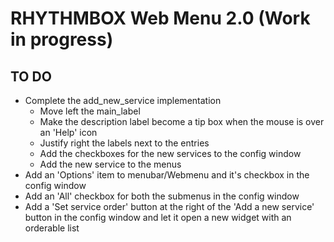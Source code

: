 RHYTHMBOX Web Menu 2.0 (Work in progress)
======================

TO DO
--------------------
- Complete the add_new_service implementation
  - Move left the main_label
  - Make the description label become a tip box when the mouse is over an 'Help' icon
  - Justify right the labels next to the entries
  - Add the checkboxes for the new services to the config window
  - Add the new service to the menus
- Add an 'Options' item to menubar/Webmenu and it's checkbox in the config window
- Add an 'All' checkbox for both the submenus in the config window
- Add a 'Set service order' button at the right of the 'Add a new service' button in the config window and let it open a new widget with an orderable list

